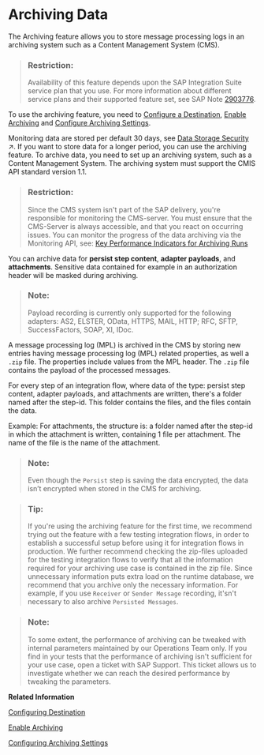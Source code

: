 <!-- loiobc71f883d41a44098e9a525e34d0a318 -->

# Archiving Data

The Archiving feature allows you to store message processing logs in an archiving system such as a Content Management System \(CMS\).

> ### Restriction:  
> Availability of this feature depends upon the SAP Integration Suite service plan that you use. For more information about different service plans and their supported feature set, see SAP Note [2903776](https://launchpad.support.sap.com/#/notes/2903776).

To use the archiving feature, you need to [Configure a Destination](configuring-destination-c1ac580.md), [Enable Archiving](enable-archiving-0fbbe93.md) and [Configure Archiving Settings](configuring-archiving-settings-c38760d.md).

Monitoring data are stored per default 30 days, see [Data Storage Security](https://help.sap.com/viewer/368c481cd6954bdfa5d0435479fd4eaf/Cloud/en-US/3feb1638d1694c239061fc8604677bcd.html "Customer data can be stored in dedicated steps during message processing.") :arrow_upper_right:. If you want to store data for a longer period, you can use the archiving feature. To archive data, you need to set up an archiving system, such as a Content Management System. The archiving system must support the CMIS API standard version 1.1.

> ### Restriction:  
> Since the CMS system isn't part of the SAP delivery, you're responsible for monitoring the CMS-server. You must ensure that the CMS-Server is always accessible, and that you react on occurring issues. You can monitor the progress of the data archiving via the Monitoring API, see: [Key Performance Indicators for Archiving Runs](key-performance-indicators-for-archiving-runs-7279d38.md) 

You can archive data for **persist step content**, **adapter payloads**, and **attachments**. Sensitive data contained for example in an authorization header will be masked during archiving.

> ### Note:  
> Payload recording is currently only supported for the following adapters: AS2, ELSTER, OData, HTTPS, MAIL, HTTP; RFC, SFTP, SuccessFactors, SOAP, XI, IDoc.

A message processing log \(MPL\) is archived in the CMS by storing new entries having message processing log \(MPL\) related properties, as well a `.zip` file. The properties include values from the MPL header. The `.zip` file contains the payload of the processed messages.

For every step of an integration flow, where data of the type: persist step content, adapter payloads, and attachments are written, there's a folder named after the step-id. This folder contains the files, and the files contain the data.

Example: For attachments, the structure is: a folder named after the step-id in which the attachment is written, containing 1 file per attachment. The name of the file is the name of the attachment.

> ### Note:  
> Even though the `Persist` step is saving the data encrypted, the data isn’t encrypted when stored in the CMS for archiving.

> ### Tip:  
> If you're using the archiving feature for the first time, we recommend trying out the feature with a few testing integration flows, in order to establish a successful setup before using it for integration flows in production. We further recommend checking the zip-files uploaded for the testing integration flows to verify that all the information required for your archiving use case is contained in the zip file. Since unnecessary information puts extra load on the runtime database, we recommend that you archive only the necessary information. For example, if you use `Receiver` or `Sender Message` recording, it'sn't necessary to also archive `Persisted Messages`.

> ### Note:  
> To some extent, the performance of archiving can be tweaked with internal parameters maintained by our Operations Team only. If you find in your tests that the performance of archiving isn't sufficient for your use case, open a ticket with SAP Support. This ticket allows us to investigate whether we can reach the desired performance by tweaking the parameters.

**Related Information**  


[Configuring Destination](configuring-destination-c1ac580.md "To configure a connection to your CMS system for data archiving, you've to define a destination in the subscriber account of your tenant and follow the steps described in &quot;Enable Archiving in the Cloud Foundry Environment&quot;.")

[Enable Archiving](enable-archiving-0fbbe93.md "To enable data archiving on a tenant in the Cloud Foundry environment, use the official OData API.")

[Configuring Archiving Settings](configuring-archiving-settings-c38760d.md "You can configure the archiving settings via the Integration Content Monitor for each integration flow.")


